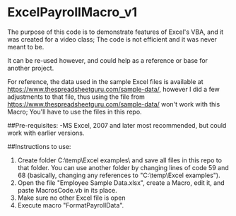 # ExcelPayrollMacro_v1

The purpose of this code is to demonstrate features of Excel's VBA, and it was created for a video class; The code is not efficient and it was never meant to be.

It can be re-used however, and could help as a reference or base for another project.

For reference, the data used in the sample Excel files is available at https://www.thespreadsheetguru.com/sample-data/, however I did a few adjustments to that file, thus using the file from https://www.thespreadsheetguru.com/sample-data/ won't work with this Macro; You'll have to use the files in this repo.

##Pre-requisites:
-MS Excel, 2007 and later most recommended, but could work with earlier versions.

##Instructions to use:
1. Create folder C:\temp\Excel examples\ and save all files in this repo to that folder.
You can use another folder by changing lines of code 59 and 68 (basically, changing any references to "C:\temp\Excel examples\").
2. Open the file "Employee Sample Data.xlsx", create a Macro, edit it, and paste MacrosCode.vb in its place.
3. Make sure no other Excel file is open
4. Execute macro "FormatPayrollData".

